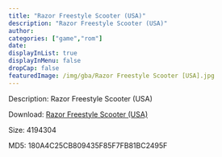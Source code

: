 ```yaml
---
title: "Razor Freestyle Scooter (USA)"
description: "Razor Freestyle Scooter (USA)"
author: 
categories: ["game","rom"]
date: 
displayInList: true
displayInMenu: false
dropCap: false
featuredImage: /img/gba/Razor Freestyle Scooter [USA].jpg
---
```


Description: Razor Freestyle Scooter (USA)

Download: <a style="text-decoration:underline;" href="https://mega.nz/#!PbJw3QRQ!Jsu-iTRLKDlI8toJdeCHbBTXiLMMelLLfcOPPCb_owU" target = "_blank" rel = "nofollow" > Razor Freestyle Scooter (USA)</a>

Size: 4194304

MD5: 180A4C25CB809435F85F7FB81BC2495F


